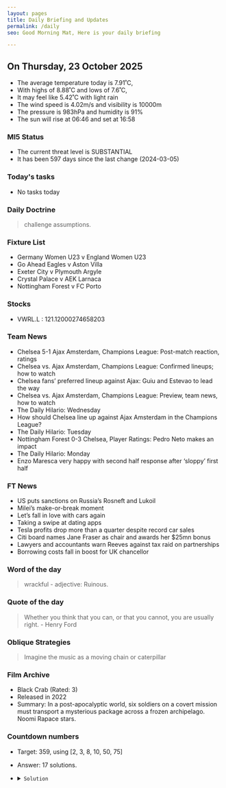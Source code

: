 ```yaml
---
layout: pages
title: Daily Briefing and Updates
permalink: /daily
seo: Good Morning Mat, Here is your daily briefing

---
```


<!-- weather_marker starts -->
## On Thursday, 23 October 2025

- The average temperature today is 7.91˚C,
- With highs of 8.88˚C and lows of 7.6˚C,
- It may feel like 5.42˚C with light rain
- The wind speed is 4.02m/s and visibility is 10000m
- The pressure is 983hPa and humidity is 91%
- The sun will rise at 06:46 and set at 16:58

<!-- weather_marker ends -->

### MI5 Status
<!-- threat_marker starts -->
- The current threat level is <span class="highlighter">SUBSTANTIAL</span>
- It has been 597 days since the last change (2024-03-05)

<!-- threat_marker ends -->

### Today's tasks
<!-- task_marker starts -->
- No tasks today
<!-- task_marker ends -->

### Daily Doctrine
<!-- doctrine_marker starts -->
> challenge assumptions.
<!-- doctrine_marker ends -->

### Fixture List

<!-- fixture_marker starts -->
- Germany Women U23 v England Women U23
- Go Ahead Eagles v Aston Villa
- Exeter City v Plymouth Argyle
- Crystal Palace v AEK Larnaca
- Nottingham Forest v FC Porto
<!-- fixture_marker ends -->

### Stocks

<!-- stocks_marker starts -->

- VWRL.L : 121.12000274658203 

<!-- stocks_marker ends -->

### Team News
<!-- news_marker starts -->

- Chelsea 5-1 Ajax Amsterdam, Champions League: Post-match reaction, ratings
- Chelsea vs. Ajax Amsterdam, Champions League: Confirmed lineups; how to watch
- Chelsea fans’ preferred lineup against Ajax: Guiu and Estevao to lead the way
- Chelsea vs. Ajax Amsterdam, Champions League: Preview, team news, how to watch
- The Daily Hilario: Wednesday
- How should Chelsea line up against Ajax Amsterdam in the Champions League?
- The Daily Hilario: Tuesday
- Nottingham Forest 0-3 Chelsea, Player Ratings: Pedro Neto makes an impact
- The Daily Hilario: Monday
- Enzo Maresca very happy with second half response after ‘sloppy’ first half

<!-- news_marker ends -->

### FT News

<!-- ftnews_marker starts -->

- US puts sanctions on Russia’s Rosneft and Lukoil
- Milei’s make-or-break moment
- Let’s fall in love with cars again
- Taking a swipe at dating apps
- Tesla profits drop more than a quarter despite record car sales
- Citi board names Jane Fraser as chair and awards her $25mn bonus
- Lawyers and accountants warn Reeves against tax raid on partnerships
- Borrowing costs fall in boost for UK chancellor

<!-- ftnews_marker ends -->

### Word of the day

<!-- word_marker starts -->

 > wrackful - adjective: Ruinous.

<!-- word_marker ends -->

### Quote of the day
<!-- quote_marker starts -->

> Whether you think that you can, or that you cannot, you are usually right. - Henry Ford

<!-- quote_marker ends -->

### Oblique Strategies
<!-- eno_marker starts -->
> Imagine the music as a moving chain or caterpillar

<!-- eno_marker ends -->

### Film Archive

<!-- film_marker starts -->
- Black Crab (Rated: 3)
- Released in 2022
- Summary: In a post-apocalyptic world, six soldiers on a covert mission must transport a mysterious package across a frozen archipelago. Noomi Rapace stars.
<!-- film_marker ends -->

### Countdown numbers
<!-- game_marker starts -->

- Target: 359, using [2, 3, 8, 10, 50, 75]
- Answer: 17 solutions.

- <details><summary><code>Solution</code></summary>

  Solution: ( 75 + 50 + 2 - 10 ) x 3 + 8

   </details>

<!-- game_marker ends -->
